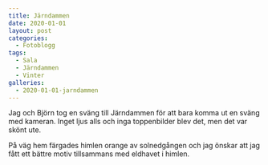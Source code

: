 ```yaml
---
title: Järndammen
date: 2020-01-01
layout: post
categories:
  - Fotoblogg
tags:
  - Sala
  - Järndammen
  - Vinter
galleries:
  - 2020-01-01-jarndammen
---
```


Jag och Björn tog en sväng till Järndammen för att bara komma ut en sväng med kameran. Inget ljus alls och inga toppenbilder blev det, men det var skönt ute. 

På väg hem färgades himlen orange av solnedgången och jag önskar att jag fått ett bättre motiv tillsammans med eldhavet i himlen.
